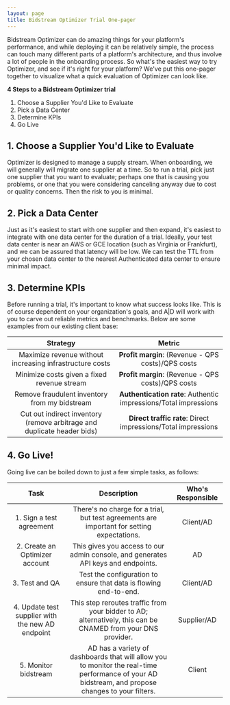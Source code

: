 ```yaml
---
layout: page
title: Bidstream Optimizer Trial One-pager
---
```


Bidstream Optimizer can do amazing things for your platform's performance, and while deploying it can be relatively simple, the process can touch many different parts of a platform's architecture, and thus involve a lot of people in the onboarding process. So what's the easiest way to try Optimizer, and see if it's right for your platform? We've put this one-pager together to visualize what a quick evaluation of Optimizer can look like.

__4 Steps to a Bidstream Optimizer trial__

1. Choose a Supplier You'd Like to Evaluate
2. Pick a Data Center
3. Determine KPIs
4. Go Live

## 1. Choose a Supplier You'd Like to Evaluate

Optimizer is designed to manage a supply stream. When onboarding, we will generally will migrate one supplier at a time. So to run a trial, pick just one supplier that you want to evaluate; perhaps one that is causing you problems, or one that you were considering canceling anyway due to cost or quality concerns. Then the risk to you is minimal.

## 2. Pick a Data Center

Just as it's easiest to start with one supplier and then expand, it's easiest to integrate with one data center for the duration of a trial. Ideally, your test data center is near an AWS or GCE location (such as Virginia or Frankfurt), and we can be assured that latency will be low. We can test the TTL from your chosen data center to the nearest Authenticated data center to ensure minimal impact.

## 3. Determine KPIs

Before running a trial, it's important to know what success looks like. This is of course dependent on your organization's goals, and A|D will work with you to carve out reliable metrics and benchmarks. Below are some examples from our existing client base:

| Strategy | Metric |
| :--------: | :--------: |
| Maximize revenue without increasing infrastructure costs | **Profit margin**: (Revenue - QPS costs)/QPS costs |
| Minimize costs given a fixed revenue stream | **Profit margin**: (Revenue - QPS costs)/QPS costs |
| Remove fraudulent inventory from my bidstream | **Authentication rate**: Authentic impressions/Total impressions |
| Cut out indirect inventory (remove arbitrage and duplicate header bids) | **Direct traffic rate**: Direct impressions/Total impressions |


## 4. Go Live!


Going live can be boiled down to just a few simple tasks, as follows:


| Task | Description | Who's Responsible |
:--------: | :--------: | :--------: |
| 1. Sign a test agreement | There's no charge for a trial, but test agreements are important for setting expectations. | Client/AD |
| 2. Create an Optimizer account | This gives you access to our admin console, and generates API keys and endpoints. | AD |
| 3. Test and QA | Test the configuration to ensure that data is flowing end-to-end. | Client/AD |
| 4. Update test supplier with the new AD endpoint | This step reroutes traffic from your bidder to AD; alternatively, this can be CNAMED from your DNS provider. | Supplier/AD |
| 5. Monitor bidstream | AD has a variety of dashboards that will allow you to monitor the real-time performance of your AD bidstream, and propose changes to your filters. | Client |
